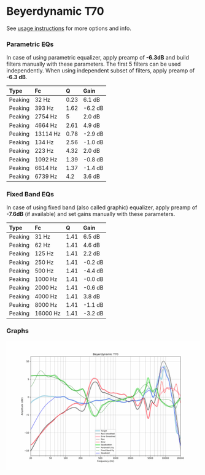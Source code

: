 # Beyerdynamic T70
See [usage instructions](https://github.com/jaakkopasanen/AutoEq#usage) for more options and info.

### Parametric EQs
In case of using parametric equalizer, apply preamp of **-6.3dB** and build filters manually
with these parameters. The first 5 filters can be used independently.
When using independent subset of filters, apply preamp of **-6.3 dB**.

| Type    | Fc       |    Q | Gain    |
|:--------|:---------|:-----|:--------|
| Peaking | 32 Hz    | 0.23 | 6.1 dB  |
| Peaking | 393 Hz   | 1.62 | -6.2 dB |
| Peaking | 2754 Hz  | 5    | 2.0 dB  |
| Peaking | 4664 Hz  | 2.61 | 4.9 dB  |
| Peaking | 13114 Hz | 0.78 | -2.9 dB |
| Peaking | 134 Hz   | 2.56 | -1.0 dB |
| Peaking | 223 Hz   | 4.32 | 2.0 dB  |
| Peaking | 1092 Hz  | 1.39 | -0.8 dB |
| Peaking | 6614 Hz  | 1.37 | -1.4 dB |
| Peaking | 6739 Hz  | 4.2  | 3.6 dB  |

### Fixed Band EQs
In case of using fixed band (also called graphic) equalizer, apply preamp of **-7.6dB**
(if available) and set gains manually with these parameters.

| Type    | Fc       |    Q | Gain    |
|:--------|:---------|:-----|:--------|
| Peaking | 31 Hz    | 1.41 | 6.5 dB  |
| Peaking | 62 Hz    | 1.41 | 4.6 dB  |
| Peaking | 125 Hz   | 1.41 | 2.2 dB  |
| Peaking | 250 Hz   | 1.41 | -0.2 dB |
| Peaking | 500 Hz   | 1.41 | -4.4 dB |
| Peaking | 1000 Hz  | 1.41 | -0.0 dB |
| Peaking | 2000 Hz  | 1.41 | -0.6 dB |
| Peaking | 4000 Hz  | 1.41 | 3.8 dB  |
| Peaking | 8000 Hz  | 1.41 | -1.1 dB |
| Peaking | 16000 Hz | 1.41 | -3.2 dB |

### Graphs
![](./Beyerdynamic%20T70.png)